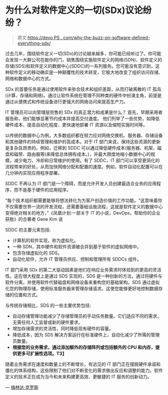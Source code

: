 # 为什么对软件定义的一切(SDx)议论纷纷？

> 原文:[https://devo PS . com/why-the-buzz-on-software-defined-everything-sdx/](https://devops.com/why-the-buzz-on-software-defined-everything-sdx/)

过去几年，围绕软件定义一切(SDx)的讨论越来越多，你可能已经听过了。你可能会发现一大群公司在敲你的门，销售围绕实施软件定义的网络(SDN)、软件定义的存储(SDS)和软件定义的数据中心(SDDC)的一系列服务。您可能没有意识到，这种软件定义的移动确实是一种颠覆性的技术转变，它极大地改变了组织访问存储、网络和数据中心的方式。

SDx 的首要任务是通过使用软件来弥合技术和组织差距，从而打破离散的 IT 孤岛(计算、存储和网络)。通过让软件系统在管理不同种类的硬件中扮演主角，前提是通过从便携式和传统设备进行更强大的网络访问来提高生产力。

IT 管理员可以向管理层兜售的 SDx 的真正潜力和成果是什么？ 首先，早期采用者报告称，他们能够显著节约成本并提高交付速度。 他们列举了一些优势，如降低硬件成本、提高自动化程度、更快速地部署 IT 资源以及缩短实施时间等。

以传统的数据中心为例，大多数组织都在努力应对网络交换机、服务器、存储设备和其他硬件的持续管理和维护的高成本。对于 IT 部门来说，保持这些资源的更新是复杂且昂贵的。例如，迁移到 SDDC 可以通过降低硬件成本(服务器、机架、磁盘和磁带、路由器等)来降低总体拥有成本。)，并最大限度地缩小数据中心的规模，减少电力、冷却和日常维护的使用。有了 SDDC，IT 部门可以享受更简化的流程带来的好处，从而加快网络分配和配置的速度。例如，软件自动化配置可以在几分钟内实现应用程序部署。

SDDC 不再认为 IT 部门是一个障碍，而是允许开发人员创建最适合业务的应用程序，而不是基于硬件的应用程序。

“每个技术组织都需要能够将想法转化为为客户创造价值的工作功能。“这意味着你不仅需要世界一流的开发流程，还需要基础设施流程，这就是软件定义的数据中心变得绝对相关的地方，”《凤凰计划:一部关于 IT 的小说，DevOps，帮助你的企业获胜》的合著者 Gene Kim 说

SDDC 的主要元素包括:  

*   计算机的软件实现，称为虚拟化。
*   一种 SDN，其中硬件和软件资源被合并到基于软件的虚拟网络中。
*   包含存储虚拟化的 SDS。
*   自动化软件，允许 IT 管理员供应、控制和管理所有 SDDCs 组件。

IT 部门采用 SDx 的第二大驱动因素是他们在响应业务需求时体验到的更高的灵活性。这在很大程度上是通过 SDS 实现的，SDS 是一种创新的方法，通过将硬件与软件分离，并使用软件代替磁盘和网络设备来重构您的基础架构。SDS 通过虚拟化您的物理存储，使用标准服务器来管理存储请求。这使您能够更好地控制数据存储的位置和方式。

与传统存储相比，SDS 的一些主要优势包括:

*   自动存储管理功能减少了存储管理员的手动任务数量。它们适应不同的需求，无需任何人工监督或新的硬件要求。
*   增加存储需求的灵活性，同时降低现有硬件的容量。
*   降低成本，因为 SDS 解决方案运行在标准硬件上，自动化减少了所需的管理员数量。
*   **根据您的业务需求，通过添加额外的存储阵列或包括额外的 CPU 和内存，提供更多可扩展性选项。T3】**

随着业务需求在速度和数量上的不断增长，有远见的 IT 部门正在摆脱硬件承诺和僵化的体系结构，这些限制了他们对不断变化的需求做出反应和调整的能力。软件定义的技术正在成为当今和未来构建更高效、更敏捷的 IT 服务的创新动力。

— [梅林达·克罗斯](https://devops.com/author/melinda-cross/)